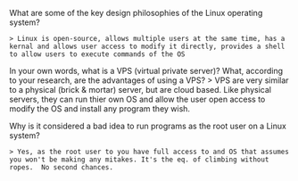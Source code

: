 What are some of the key design philosophies of the Linux operating system?

	> Linux is open-source, allows multiple users at the same time, has a kernal and allows user access to modify it directly, provides a shell to allow users to execute commands of the OS


In your own words, what is a VPS (virtual private server)? What, according to your research, are the advantages of using a VPS?
	>  VPS are very similar to a physical (brick & mortar) server, but are cloud based.  Like physical servers, they can run thier own OS and allow the user open access to modify the OS and install any program they wish.



Why is it considered a bad idea to run programs as the root user on a Linux system?

	> Yes, as the root user to you have full access to and OS that assumes you won't be making any mitakes. It's the eq. of climbing without ropes.  No second chances.


